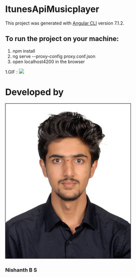 # ItunesApiMusicplayer

This project was generated with [Angular CLI](https://github.com/angular/angular-cli) version 7.1.2.

## To run the project on your machine:
1. npm install
2. ng serve --proxy-config proxy.conf.json
3. open localhost4200 in the browser 

1.GIF : 
![](.gif)

# Developed by
![alt text](https://github.com/yes-i-am-mr-robot/yo/blob/master/107248%20NISHANTH.jpg "Nishanth B S")
### Nishanth B S
